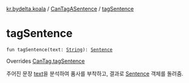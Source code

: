 [kr.bydelta.koala](../index.md) / [CanTagASentence](index.md) / [tagSentence](./tag-sentence.md)

# tagSentence

`fun tagSentence(text: `[`String`](https://kotlinlang.org/api/latest/jvm/stdlib/kotlin/-string/index.html)`): `[`Sentence`](../-sentence/index.md)

Overrides [CanTag.tagSentence](../-can-tag/tag-sentence.md)

주어진 문장 [text](tag-sentence.md#kr.bydelta.koala.CanTagASentence$tagSentence(kotlin.String)/text)을 분석하여 품사를 부착하고, 결과로 [Sentence](../-sentence/index.md) 객체를 돌려줌.

